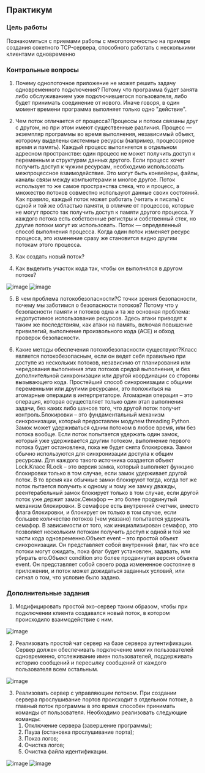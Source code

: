 <!----- Conversion time: 0.718 seconds.
Using this Markdown file:

1. Cut and paste this output into your source file.
2. See the notes and action items below regarding this conversion run.
3. Check the rendered output (headings, lists, code blocks, tables) for proper
   formatting and use a linkchecker before you publish this page.

Conversion notes:

* Docs to Markdown version 1.0β17
* Wed Sep 18 2019 01:52:00 GMT-0700 (PDT)
* Source doc: https://docs.google.com/open?id=1SEODmwLcgVdQijJMZ6Xc3YQ0lqnkc72w-gccG4AkpqU
----->

## Практикум

### Цель работы

Познакомиться с приемами работы с многопоточностью на примере создания сокетного TCP-сервера, способного работать с несколькими клиентами одновременно

### Контрольные вопросы

1. Почему однопоточное приложение не может решить задачу одновременного подключения? Потому что программа будет занята либо обслуживанием уже подключившегося пользователя, либо будет принимать соединение от нового. Иначе говоря, в один момент времени программа выполняет только одно "действие".

2. Чем поток отличается от процесса?Процессы и потоки связаны друг с другом, но при этом имеют существенные различия. Процесс — экземпляр программы во время выполнения, независимый объект, которому выделены системные ресурсы (например, процессорное время и память). Каждый процесс выполняется в отдельном адресном пространстве: один процесс не может получить доступ к переменным и структурам данных другого. Если процесс хочет получить доступ к чужим ресурсам, необходимо использовать межпроцессное взаимодействие. Это могут быть конвейеры, файлы, каналы связи между компьютерами и многое другое. Поток использует то же самое пространства стека, что и процесс, а множество потоков совместно используют данные своих состояний. Как правило, каждый поток может работать (читать и писать) с одной и той же областью памяти, в отличие от процессов, которые не могут просто так получить доступ к памяти другого процесса. У каждого потока есть собственные регистры и собственный стек, но другие потоки могут их использовать. Поток — определенный способ выполнения процесса. Когда один поток изменяет ресурс процесса, это изменение сразу же становится видно другим потокам этого процесса.

3. Как создать новый поток? 
4. Как выделить участок кода так, чтобы он выполнялся в другом потоке?

![image](https://user-images.githubusercontent.com/70951761/139743420-1e96b126-380e-420f-bc33-cca5bea296b4.png)
![image](https://user-images.githubusercontent.com/70951761/139743537-e102fe49-1b10-4a05-8c8f-7c00ddd3c234.png)

5. В чем проблема потокобезопасности?С точки зрения безопасности, почему мы заботимся о безопасности потоков? Потому что у безопасности памяти и потоков одна и та же основная проблема: недопустимое использование ресурсов. Здесь атаки приводят к таким же последствиям, как атаки на память, включая повышение привилегий, выполнение произвольного кода (ACE) и обход проверок безопасности.

6. Какие методы обеспечения потокобезопасности существуют?Класс является потокобезопасным, если он ведет себя правильно при доступе из нескольких потоков, независимо от планирования или чередования выполнения этих потоков средой выполнения, и без дополнительной синхронизации или другой координации со стороны вызывающего кода. Простейший способ синхронизации с общими переменными или другими ресурсами, это положиться на атомарные операции в интерпретаторе. Атомарная операция – это операция, которая осуществляет только один этап выполнения задачи, без каких либо шансов того, что другой поток получит контроль.Блокировки – это фундаментальный механизм синхронизации, который предоставлен модулем threading Python. Замок может удерживаться одним потоком в любое время, или без потока вообще. Если поток попытается удержать один замок, который уже удерживается другим потоком, выполнение первого потока будет остановлена, пока не будет снята блокировка. Замки обычно используются для синхронизации доступа к общим ресурсам. Для каждого такого источника создается объект Lock.Класс RLock – это версия замка, который выполняет функцию блокировки только в том случае, если замок удерживает другой поток. В то время как обычные замки блокируют тогда, когда тот же поток пытается получить к одному и тому же замку дважды, реентерабельный замок блокирует только в том случае, если другой поток уже держит замок.Семафор — это более продвинутый механизм блокировки. В семафоре есть внутренний счетчик, вместо флага блокировки, и блокирует он только в том случае, если большее количество потоков (чем указано) попытается удержать семафор. В зависимости от того, как инициализирован семафор, это позволяет нескольким потокам получить доступ к одной и той же части кода одновременно.Объект event – это простой объект синхронизации. Он представляет собой внутренний флаг, так что все потоки могут ожидать, пока флаг будет установлен, задавать, или убирать его.Объект condition это более продвинутая версия объекта event. Он представляет собой своего рода измененное состояние в приложении, и поток может дожидаться заданных условий, или сигнал о том, что условие было задано.

### Дополнительные задания

1. Модифицировать простой эхо-сервер таким образом, чтобы при подключении клиента создавался новый поток, в котором происходило взаимодействие с ним.

![image](https://user-images.githubusercontent.com/70951761/139740480-951ee723-f981-44bf-adcf-393fcfe55ddd.png)

2. Реализовать простой чат сервер на базе сервера аутентификации. Сервер должен обеспечивать подключение многих пользователей одновременно, отслеживание имен пользователей, поддерживать историю сообщений и пересылку сообщений от каждого пользователя всем остальным. 

![image](https://user-images.githubusercontent.com/70951761/139741230-384fc346-ea73-4d04-9347-51243f7b0f96.png)

3. Реализовать сервер с управляющим потоком. При создании сервера прослушивание портов происходит в отдельном потоке, а главный поток программы в это время способен принимать команды от пользователя. Необходимо реализовать следующие команды:
    1. Отключение сервера (завершение программы);
    2. Пауза (остановка прослушивание порта);
    3. Показ логов;
    4. Очистка логов;
    5. Очистка файла идентификации.
 
![image](https://user-images.githubusercontent.com/70951761/139742471-7aee23b3-e1e7-4b28-bf6d-4b56c8018156.png)
![image](https://user-images.githubusercontent.com/70951761/139742507-4987f562-8fd5-40a4-ad15-d1b903b8fe33.png)

<!-- Docs to Markdown version 1.0β17 -->
